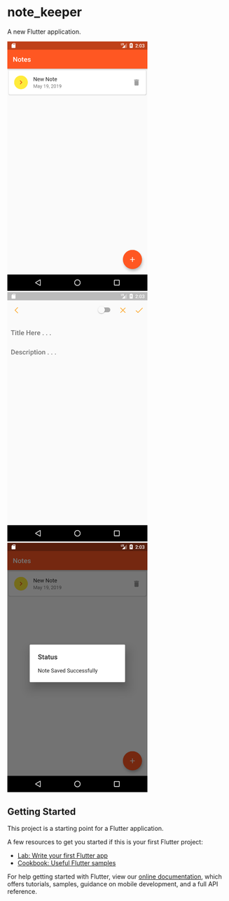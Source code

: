 # note_keeper

A new Flutter application.

<img src="screenshots/Screenshot_1558209820.png" width="320">
<img src="screenshots/Screenshot_1558209824.png" width="320">
<img src="screenshots/Screenshot_1558209817.png" width="320">

## Getting Started

This project is a starting point for a Flutter application.

A few resources to get you started if this is your first Flutter project:

- [Lab: Write your first Flutter app](https://flutter.io/docs/get-started/codelab)
- [Cookbook: Useful Flutter samples](https://flutter.io/docs/cookbook)

For help getting started with Flutter, view our 
[online documentation](https://flutter.io/docs), which offers tutorials, 
samples, guidance on mobile development, and a full API reference.
